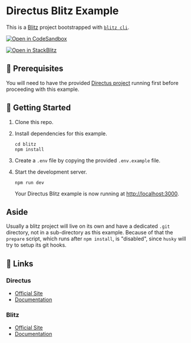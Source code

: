 # Directus Blitz Example

This is a [Blitz](https://blitzjs.com) project bootstrapped with [`blitz cli`](https://github.com/blitz-js/blitz/tree/canary/packages/cli).

[![Open in CodeSandbox](https://codesandbox.io/static/img/play-codesandbox.svg)](https://codesandbox.io/s/github/directus/examples/tree/main/blitz)

[![Open in StackBlitz](https://developer.stackblitz.com/img/open_in_stackblitz.svg)](https://stackblitz.com/github/directus/examples/tree/main/blitz)
## 📌 Prerequisites

You will need to have the provided [Directus project](../directus) running first before proceeding with this example.

## 🚀 Getting Started

1. Clone this repo.

2. Install dependencies for this example.

   ```shell
   cd blitz
   npm install
   ```

3. Create a `.env` file by copying the provided `.env.example` file.

4. Start the development server.

   ```shell
   npm run dev
   ```

   Your Directus Blitz example is now running at <http://localhost:3000>.

## Aside

Usually a blitz project will live on its own and have a dedicated `.git`
directory, not in a sub-directory as this example. Because of that the `prepare`
script, which runs after `npm install`, is "disabled", since `husky` will try to
setup its git hooks.

## 🔗 Links

### Directus

- [Official Site](https://directus.io)
- [Documentation](https://docs.directus.io)

### Blitz

- [Official Site](https://blitzjs.com)
- [Documentation](https://blitzjs.com/docs)
